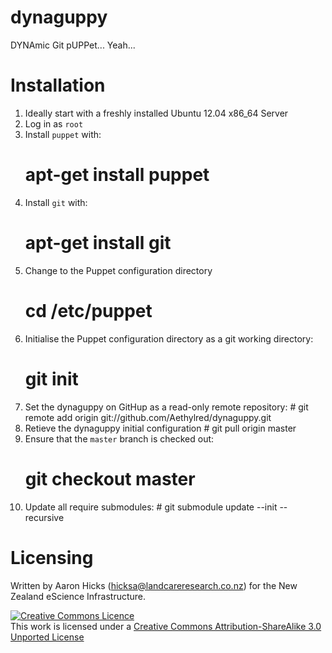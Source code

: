 # dynaguppy

DYNAmic Git pUPPet... Yeah...

# Installation

1. Ideally start with a freshly installed Ubuntu 12.04 x86_64 Server
1. Log in as `root`
1. Install `puppet` with:
    # apt-get install puppet
1. Install `git` with:
    # apt-get install git
1. Change to the Puppet configuration directory
    # cd /etc/puppet
1. Initialise the Puppet configuration directory as a git working directory:
    # git init
1. Set the dynaguppy on GitHup as a read-only remote repository:
		# git remote add origin git://github.com/Aethylred/dynaguppy.git
1. Retieve the dynaguppy initial configuration
		# git pull origin master
1. Ensure that the `master` branch is checked out:
    # git checkout master
1. Update all require submodules:
		# git submodule update --init --recursive

# Licensing

Written by Aaron Hicks (hicksa@landcareresearch.co.nz) for the New Zealand eScience Infrastructure.

<a rel="license" href="http://creativecommons.org/licenses/by-sa/3.0/"><img alt="Creative Commons Licence" style="border-width:0" src="http://i.creativecommons.org/l/by-sa/3.0/88x31.png" /></a><br />This work is licensed under a <a rel="license" href="http://creativecommons.org/licenses/by-sa/3.0/">Creative Commons Attribution-ShareAlike 3.0 Unported License</a>